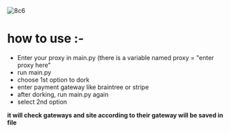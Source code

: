 ![8c6](https://github.com/hy011121/Site-dorker-and-checker/assets/75035965/ac180fcf-b246-49c6-a950-559255e66a17)

# how to use :-

- Enter your proxy in main.py (there is a variable named proxy = "enter proxy here"
- run main.py
- choose 1st option to dork
- enter payment gateway like braintree or stripe
- after dorking, run main.py again
- select 2nd option

**it will check gateways and site according to their gateway will be saved in file**
